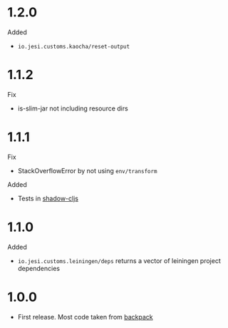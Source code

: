 # 1.2.0

Added

* `io.jesi.customs.kaocha/reset-output`

# 1.1.2

Fix 

* is-slim-jar not including resource dirs

# 1.1.1

Fix 

* StackOverflowError by not using `env/transform`

Added

* Tests in [shadow-cljs](https://github.com/thheller/shadow-cljs)

# 1.1.0

Added

* `io.jesi.customs.leiningen/deps` returns a vector of leiningen project dependencies

# 1.0.0

* First release. Most code taken from [backpack](https://github.com/jesims/backpack)
